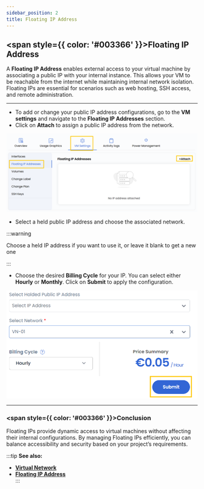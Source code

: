 ```yaml
---
sidebar_position: 2
title: Floating IP Address
---
```


## <span style={{ color: '#003366' }}>Floating IP Address</span>

A **Floating IP Address** enables external access to your virtual machine by associating a public IP with your internal instance. This allows your VM to be reachable from the internet while maintaining internal network isolation. Floating IPs are essential for scenarios such as web hosting, SSH access, and remote administration.

----------

- To add or change your public IP address configurations, go to the **VM settings** and navigate to the **Floating IP Addresses** section.
- Click on **Attach** to assign a public IP address from the network.

![Attach Floating IP](../images/vmset-openstack-3.png)

- Select a held public IP address and choose the associated network.

:::warning

Choose a held IP address if you want to use it, or leave it blank to get a new one

:::

- Choose the desired **Billing Cycle** for your IP. You can select either **Hourly** or **Monthly**. Click on **Submit** to apply the configuration.

![Submit Floating IP](../images/vmset-openstack-6.png)

----------

### <span style={{ color: '#003366' }}>Conclusion</span>

Floating IPs provide dynamic access to virtual machines without affecting their internal configurations. By managing Floating IPs efficiently, you can balance accessibility and security based on your project’s requirements.

:::tip
**See also:**  
- **[Virtual Network](../../../Networks/Guides%20For%20OpenStack/Virtual%20Networks.md)**  
- **[Floating IP Address](../../../Networks/Guides%20For%20OpenStack/Floating%20IP%20Addresses.md)**  
:::

